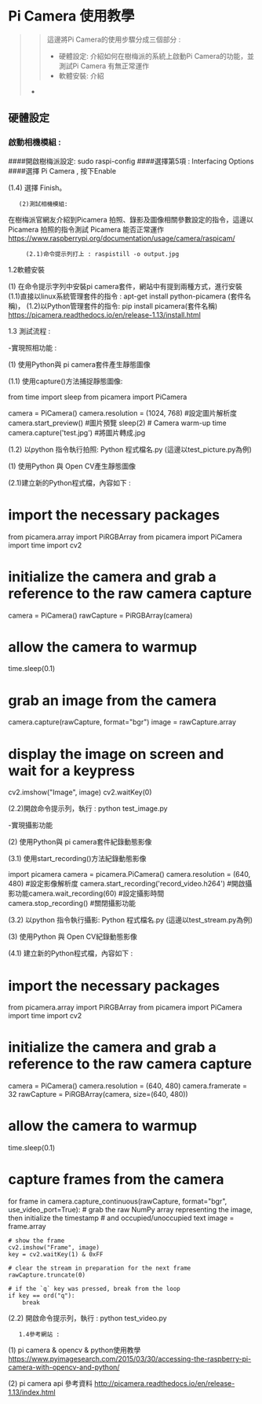 # Pi Camera 使用教學

>>這邊將Pi Camera的使用步驟分成三個部分 :   
>> - 硬體設定: 介紹如何在樹梅派的系統上啟動Pi Camera的功能，並測試Pi Camera 有無正常運作
>> - 軟體安裝: 介紹
>-
## 硬體設定

### 啟動相機模組 : 

####開啟樹梅派設定: sudo raspi-config
		####選擇第5項 : Interfacing Options 
		####選擇 Pi Camera , 按下Enable
 

 
(1.4)	選擇 Finish。

         

       (2)測試相機模組:
在樹梅派官網友介紹到Picamera 拍照、錄影及圖像相關參數設定的指令，這邊以Picamera 拍照的指令測試 Picamera 能否正常運作
https://www.raspberrypi.org/documentation/usage/camera/raspicam/ 

         (2.1)命令提示列打上 : raspistill -o output.jpg
               
  1.2軟體安裝

(1)	在命令提示字列中安裝pi camera套件，網站中有提到兩種方式，進行安裝
(1.1)直接以linux系統管理套件的指令 : 
   		apt-get install python-picamera (套件名稱)，
   (1.2)以Python管理套件的指令: 
   		pip install picamera(套件名稱) 
https://picamera.readthedocs.io/en/release-1.13/install.html 

  1.3 測試流程 : 


-實現照相功能 : 

(1)	使用Python與 pi camera套件產生靜態圖像

(1.1)	使用capture()方法捕捉靜態圖像:

from time import sleep
from picamera import PiCamera

camera = PiCamera()
camera.resolution = (1024, 768) #設定圖片解析度
camera.start_preview() #圖片預覽
sleep(2) # Camera warm-up time
camera.capture('test.jpg') #將圖片轉成.jpg

(1.2)	以python 指令執行拍照: Python 程式檔名.py
    	 (這邊以test_picture.py為例)


(1)	使用Python 與 Open CV產生靜態圖像

(2.1)建立新的Python程式檔，內容如下 : 

# import the necessary packages
from picamera.array import PiRGBArray
from picamera import PiCamera
import time
import cv2
 
# initialize the camera and grab a reference to the raw camera capture
camera = PiCamera()
rawCapture = PiRGBArray(camera)
 
# allow the camera to warmup
time.sleep(0.1)
 
# grab an image from the camera
camera.capture(rawCapture, format="bgr")
image = rawCapture.array
 
# display the image on screen and wait for a keypress
cv2.imshow("Image", image)
cv2.waitKey(0)

(2.2)開啟命令提示列，執行 : python test_image.py


-實現攝影功能


(2)	使用Python與 pi camera套件紀錄動態影像

(3.1) 使用start_recording()方法紀錄動態影像

import picamera
camera = picamera.PiCamera()
camera.resolution = (640, 480)  #設定影像解析度 
camera.start_recording('record_video.h264') #開啟攝影功能camera.wait_recording(60) #設定攝影時間          
camera.stop_recording()  #關閉攝影功能

(3.2) 以python 指令執行攝影: Python 程式檔名.py
    	 (這邊以test_stream.py為例)

(3)	使用Python 與 Open CV紀錄動態影像

(4.1) 建立新的Python程式檔，內容如下 : 


# import the necessary packages
from picamera.array import PiRGBArray
from picamera import PiCamera
import time
import cv2
 
# initialize the camera and grab a reference to the raw camera capture
camera = PiCamera()
camera.resolution = (640, 480)
camera.framerate = 32
rawCapture = PiRGBArray(camera, size=(640, 480))
 
# allow the camera to warmup
time.sleep(0.1)
 
# capture frames from the camera
for frame in camera.capture_continuous(rawCapture, format="bgr", use_video_port=True):
	# grab the raw NumPy array representing the image, then initialize the timestamp
	# and occupied/unoccupied text
	image = frame.array
 
	# show the frame
	cv2.imshow("Frame", image)
	key = cv2.waitKey(1) & 0xFF
 
	# clear the stream in preparation for the next frame
	rawCapture.truncate(0)
 
	# if the `q` key was pressed, break from the loop
	if key == ord("q"):
		break
(2.2) 開啟命令提示列，執行 : python test_video.py


       1.4參考網站 :

(1)	pi camera & opencv & python使用教學
 https://www.pyimagesearch.com/2015/03/30/accessing-the-raspberry-pi-camera-with-opencv-and-python/ 

(2)	pi camera api 參考資料
http://picamera.readthedocs.io/en/release-1.13/index.html 

